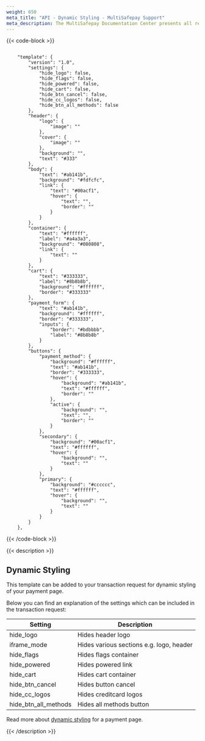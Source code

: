 ```yaml
---
weight: 650
meta_title: "API - Dynamic Styling - MultiSafepay Support"
meta_description: The MultiSafepay Documentation Center presents all relevant information about our Plugins and API. You can also find support pages for Payment Methods, Tools and General Questions as well as the contact details of our Support and Integration Teams."
---
```

{{< code-block >}}


```shell
    
    "template": {
        "version": "1.0",
        "settings": {
            "hide_logo": false,
            "hide_flags": false,
            "hide_powered": false,
            "hide_cart": false,
            "hide_btn_cancel": false,
            "hide_cc_logos": false,
            "hide_btn_all_methods": false
        },
        "header": {
            "logo": {
                "image": ""
            },
            "cover": {
                "image": ""
            },
            "background": "",
            "text": "#333"
        },
        "body": {
            "text": "#ab141b",
            "background": "#fdfcfc",
            "link": {
                "text": "#00acf1",
                "hover": {
                    "text": "",
                    "border": ""
                }
            }
        },
        "container": {
            "text": "#ffffff",
            "label": "#a4a3a3",
            "background": "#080808",
            "link": {
                "text": ""
            }
        },
        "cart": {
            "text": "#333333",
            "label": "#8b8b8b",
            "background": "#ffffff",
            "border": "#333333"
        },
        "payment_form": {
            "text": "#ab141b",
            "background": "#ffffff",
            "border": "#333333",
            "inputs": {
                "border": "#bdbbbb",
                "label": "#8b8b8b"
            }
        },
        "buttons": {
            "payment_method": {
                "background": "#ffffff",
                "text": "#ab141b",
                "border": "#333333",
                "hover": {
                    "background": "#ab141b",
                    "text": "#ffffff",
                    "border": ""
                },
                "active": {
                    "background": "",
                    "text": "",
                    "border": ""
                }
            },
            "secondary": {
                "background": "#00acf1",
                "text": "#ffffff",
                "hover": {
                    "background": "",
                    "text": ""
                }
            },
            "primary": {
                "background": "#cccccc",
                "text": "#ffffff",
                "hover": {
                    "background": "",
                    "text": ""
                }
            }
        }
    },
```

{{< /code-block >}}

{{< description >}}

## Dynamic Styling

This template can be added to your transaction request for dynamic styling of your payment page.

Below you can find an explanation of the settings which can be included in the transaction request:

| Setting                         | Description                  |
|-----------------------------------|-------------------------------|
| hide_logo                | Hides header logo                               | 
| iframe_mode                        | Hides various sections e.g. logo, header                     |                 
| hide_flags                       | Hides flags container                       |                
| hide_powered                       | Hides powered link                     | 
| hide_cart                       | Hides cart container                   |               
| hide_btn_cancel                      | Hides button cancel                   |               
| hide_cc_logos                        | Hides creditcard logos                   |                
| hide_btn_all_methods                     | Hides all methods button               |                 

Read more about [dynamic styling](https://docs.multisafepay.com/tools/payment-pages/dynamic-templates/) for a payment page.

{{< /description >}}